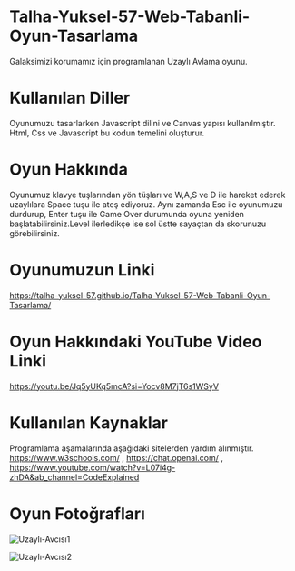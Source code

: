 # Talha-Yuksel-57-Web-Tabanli-Oyun-Tasarlama
Galaksimizi korumamız için programlanan Uzaylı Avlama oyunu.

# Kullanılan Diller
Oyunumuzu tasarlarken Javascript dilini ve Canvas yapısı kullanılmıştır. Html, Css ve Javascript bu kodun temelini oluşturur.

# Oyun Hakkında 
Oyunumuz klavye tuşlarından yön tüşları ve W,A,S ve D ile hareket ederek uzaylılara Space tuşu ile ateş ediyoruz. Aynı zamanda Esc ile oyunumuzu durdurup, Enter tuşu ile Game Over durumunda oyuna yeniden başlatabilirsiniz.Level ilerledikçe ise sol üstte sayaçtan da skorunuzu görebilirsiniz.

# Oyunumuzun Linki
https://talha-yuksel-57.github.io/Talha-Yuksel-57-Web-Tabanli-Oyun-Tasarlama/

# Oyun Hakkındaki YouTube Video Linki
https://youtu.be/Jq5yUKq5mcA?si=Yocv8M7jT6s1WSyV

# Kullanılan Kaynaklar
Programlama aşamalarında aşağıdaki sitelerden yardım alınmıştır.
https://www.w3schools.com/ ,
https://chat.openai.com/ ,
https://www.youtube.com/watch?v=L07i4g-zhDA&ab_channel=CodeExplained

# Oyun Fotoğrafları 
![Uzaylı-Avcısı1](https://github.com/Talha-Yuksel-57/Talha-Yuksel-57-Web-Tabanli-Oyun-Tasarlama/assets/168562646/ede4fb6c-21a4-4472-a216-e2010ee6c48f)

![Uzaylı-Avcısı2](https://github.com/Talha-Yuksel-57/Talha-Yuksel-57-Web-Tabanli-Oyun-Tasarlama/assets/168562646/0cf3d8fa-1c8e-4898-a9b9-b5139dd0513c)


